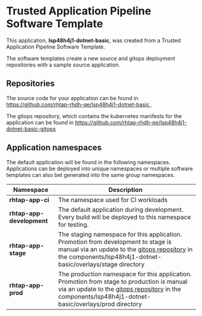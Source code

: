 # Trusted Application Pipeline Software Template

This application, **lsp48h4j1-dotnet-basic**, was created from a Trusted Application Pipeline Software Template.

The software templates create a new source and gitops deployment repositories with a sample source application. 

## Repositories

The source code for your application can be found in [https://github.com/rhtap-rhdh-qe/lsp48h4j1-dotnet-basic ](https://github.com/rhtap-rhdh-qe/lsp48h4j1-dotnet-basic ).
 
The gitops repository, which contains the kubernetes manifests for the application can be found in 
[https://github.com/rhtap-rhdh-qe/lsp48h4j1-dotnet-basic-gitops ](https://github.com/rhtap-rhdh-qe/lsp48h4j1-dotnet-basic-gitops ) 

## Application namespaces 

The default application will be found in the following namespaces. Applications can be deployed into unique namespaces or multiple software templates can also bet generated into the same group namespaces.  

|  Namespace   |  Description   |  
| -------- | -------- |
| **rhtap-app-ci** | The namespace used for CI workloads |
| **rhtap-app-development** | The default application during development. Every build will be deployed to this namespace for testing. |
| **rhtap-app-stage** | The staging namespace for this application. Promotion from development to stage is manual via an update to the [gitops repository](https://github.com/rhtap-rhdh-qe/lsp48h4j1-dotnet-basic-gitops ) in the components/lsp48h4j1-dotnet-basic/overlays/stage directory |
| **rhtap-app-prod** | The production namespace for this application. Promotion from stage to production is manual via an update to the [gitops repository](https://github.com/rhtap-rhdh-qe/lsp48h4j1-dotnet-basic-gitops ) in the components/lsp48h4j1-dotnet-basic/overlays/prod directory |